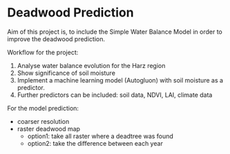 # Deadwood Prediction

Aim of this project is, to include the Simple Water Balance Model in order to improve the deadwood prediction. 

Workflow for the project: 
1. Analyse water balance evolution for the Harz region
2. Show significance of soil moisture 
3. Implement a machine learning model (Autogluon) with soil moisture as a predictor.
4. Further predictors can be included: soil data, NDVI, LAI, climate data


For the model prediction: 
* coarser resolution
* raster deadwood map
    * option1: take all raster where a deadtree was found 
    + option2: take the difference between each year 

